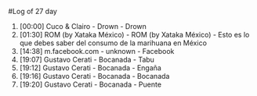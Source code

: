 #Log of 27 day

1. [00:00] Cuco & Clairo - Drown - Drown
1. [01:30] ROM (by Xataka México) - ROM (by Xataka México) - Esto es lo que debes saber del consumo de la marihuana en México
1. [14:38] m.facebook.com - unknown - Facebook
1. [19:07] Gustavo Cerati - Bocanada - Tabu
1. [19:12] Gustavo Cerati - Bocanada - Engaña
1. [19:16] Gustavo Cerati - Bocanada - Bocanada
1. [19:20] Gustavo Cerati - Bocanada - Puente
